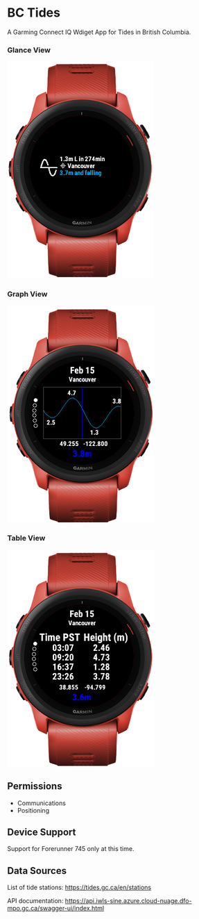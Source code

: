 # BC Tides

A Garming Connect IQ Wdiget App for Tides in British Columbia.



### Glance View

![Glance view image](doc/img/yvr_tide_glance_full.png)

### Graph View

![Graph view image](doc/img/yvr_tide_graph_full.png)

### Table View

![Table view image](doc/img/yvr_tide_table_full.png)


## Permissions

 * Communications
 * Positioning

## Device Support

Support for Forerunner 745 only at this time.

## Data Sources

List of tide stations:
https://tides.gc.ca/en/stations

API documentation:
https://api.iwls-sine.azure.cloud-nuage.dfo-mpo.gc.ca/swagger-ui/index.html
